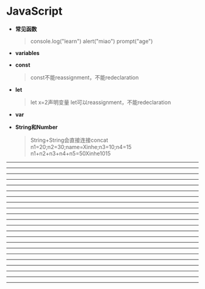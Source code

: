 # JavaScript

* **常见函数**
  >console.log("learn")
  >alert("miao")
  >prompt("age")
* **variables**
* **const**
  >const不能reassignment，不能redeclaration
* **let**
  > let x=2声明变量
  >let可以reassignment，不能redeclaration

* **var**
   
* **String和Number**
  >String+String会直接连接concat
  >n1=20;n2=30;name=Xinhe;n3=10;n4=15
  n1+n2+n3+n4+n5=50Xinhe1015
* **
* **

* **
* **
* **
* **
* **
* **
* **
* **

* **
* **
* **
* **
* **
* **
* **
* **

* **
* **
* **
* **

